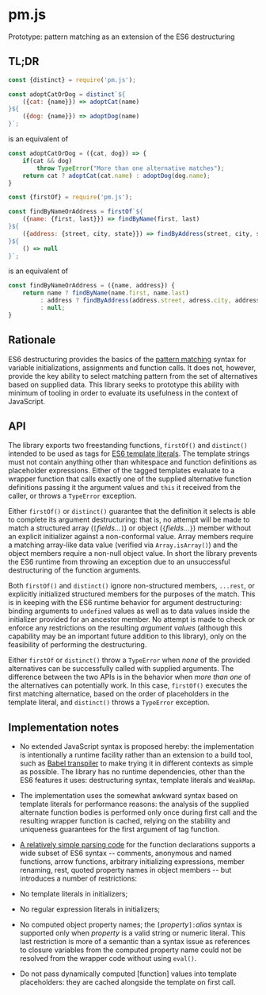 # pm.js
Prototype: pattern matching as an extension of the ES6 destructuring

## TL;DR

```javascript
const {distinct} = require('pm.js');

const adoptCatOrDog = distinct`${
    ({cat: {name}}) => adoptCat(name)
}${
    ({dog: {name}}) => adoptDog(name)
}`;
```

is an equivalent of

```javascript
const adoptCatOrDog = ({cat, dog}) => {
    if(cat && dog)
        throw TypeError("More than one alternative matches");
    return cat ? adoptCat(cat.name) : adoptDog(dog.name);
}
```

```javascript
const {firstOf} = require('pm.js');

const findByNameOrAddress = firstOf`${
    ({name: {first, last}}) => findByName(first, last)
}${
    ({address: {street, city, state}}) => findByAddress(street, city, state)
}${
    () => null
}`;
```

is an equivalent of

```javascript
const findByNameOrAddress = ({name, address}) {
    return name ? findByName(name.first, name.last)
         : address ? findByAddress(address.street, adress.city, address.state)
         : null;
}
```

## Rationale

ES6 destructuring provides the basics of the [pattern matching](https://en.wikipedia.org/wiki/Pattern_matching) syntax for variable initializations,
assignments and function calls. It does not, however, provide the key ability to select matching pattern from the set of alternatives based on
supplied data. This library seeks to prototype this ability with minimum of tooling in order to evaluate its usefulness in the context of JavaScript.

## API

The library exports two freestanding functions, `firstOf()` and `distinct()` intended to be used as tags for
[ES6 template literals](https://developer.mozilla.org/en-US/docs/Web/JavaScript/Reference/Template_literals). The template strings must not contain
anything other than whitespace and function definitions as placeholder expressions. Either of the tagged templates evaluate to a wrapper function
that calls exactly one of the supplied alternative function definitions passing it the argument values and `this` it received from the caller, or throws a
`TypeError` exception.

Either `firstOf()` or `distinct()` guarantee that the definition it selects is able to complete its argument destructuring: that is, no attempt will
be made to match a structured array (`[`_fields..._`]`) or object (`{`_fields..._`}`) member without an explicit initializer against a non-conformal value.
Array members require a matching array-like data value (verified via `Array.isArray()`) and the object members require a non-null object value. In short
the library prevents the ES6 runtime from throwing an exception due to an unsuccessful destructuring of the function arguments.

Both `firstOf()` and `distinct()` ignore non-structured members, `...rest`,  or explicitly initialized structured members for the purposes of the match.
This is in  keeping with the ES6 runtime behavior for argument destructuring: binding arguments to `undefined` values as well as to data values inside
the initializer provided for an ancestor member. No attempt is made to check or enforce any restrictions on the resulting _argument values_ (although
this capability may be an important future addition to this library), only on the feasibility of performing the destructuring.

Either `firstOf` or `distinct()` throw a `TypeError` when _none_ of the provided alternatives can be successfully called with supplied arguments. The
difference between the two APIs is in the behavior when _more than one_ of the alternatives can potentially work. In this case, `firstOf()` executes
the first matching alternatice, based on the order of placeholders in the template literal, and `distinct()` throws a `TypeError` exception.

## Implementation notes

* No extended JavaScript syntax is proposed hereby: the implementation is intentionally a runtime facility rather than an extension to a build tool, such as
[Babel transpiler](https://babeljs.io/) to make trying it in different contexts as simple as possible. The library has no runtime dependencies, other than
the ES6 features it uses: destructuring syntax, template literals and `WeakMap`.

* The implementation uses the somewhat awkward syntax based on template literals for performance reasons: the analysis of the supplied alternate
function bodies is performed only once during first call and the resulting wrapper function is cached, relying on the stability and
uniqueness guarantees for the first argument of tag function.

* [A relatively simple parsing code](blob/master/parse.js) for the function declarations supports a wide subset of ES6 syntax -- comments, anonymous and
named functions, arrow functions, arbitrary initializing expressions, member renaming, rest, quoted property names in object members -- but introduces
a number of restrictions:

 * No template literals in initializers;
 * No regular expression literals in initializers;
 * No computed object property names; the `[`_property_`]:`_alias_ syntax is supported only when _property_ is a valid string or numeric literal. This
last restriction is more of a semantic than a syntax issue as references to closure variables from the computed property name could not be resolved
from the wrapper code without using `eval()`.

* Do not pass dynamically computed \[function\] values into template placeholders: they are cached alongside the template on first call.

